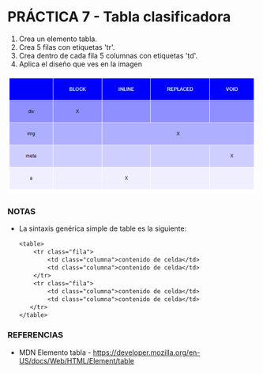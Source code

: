 #  PRÁCTICA 7 - Tabla clasificadora
1. Crea un elemento tabla.
2. Crea 5 filas con etiquetas 'tr'.
3. Crea dentro de cada fila 5 columnas con etiquetas 'td'.
4. Aplica el diseño que ves en la imagen

![table](img/table.png "Table")

### NOTAS
- La sintaxis genérica simple de table es la siguiente:

    ```
    <table>
        <tr class="fila">
            <td class="columna">contenido de celda</td>
            <td class="columna">contenido de celda</td>
        </tr>
        <tr class="fila">
            <td class="columna">contenido de celda</td>
            <td class="columna">contenido de celda</td>
       </tr>
    </table>
    ```


### REFERENCIAS
- MDN Elemento tabla - https://developer.mozilla.org/en-US/docs/Web/HTML/Element/table